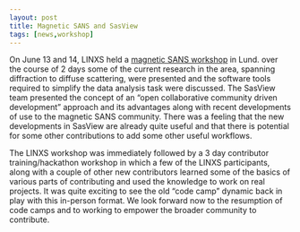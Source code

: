 ```yaml
---
layout: post
title: Magnetic SANS and SasView
tags: [news,workshop]
---
```

On June 13 and 14, LINXS held a [magnetic SANS workshop](https://www.linxs.se/events/2022/6/13/linxs-workshop-magnetic-sans-data-analysis-and-software-prospects) in Lund. over the course of 2 days some of the current research in the area, spanning diffraction to diffuse scattering, were presented and the software tools required to simplify the data analysis task were discussed.  The SasView team presented the concept of an “open collaborative community driven development” approach and its advantages along with recent developments of use to the magnetic SANS community. There was a feeling that the new developments in SasView are already quite useful and that there is potential for some other contributions to add some other useful workflows.

The LINXS workshop was immediately followed by a 3 day contributor training/hackathon workshop in which a few of the LINXS participants, along with a couple of other new contributors learned some of the basics of various parts of contributing and used the knowledge to work on real projects. It was quite exciting to see the old “code camp” dynamic back in play with this in-person format.  We look forward now to the resumption of code camps and to working to empower the broader community to contribute.
